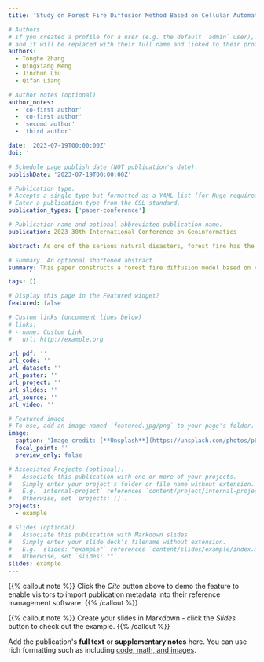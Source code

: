 ```yaml
---
title: 'Study on Forest Fire Diffusion Method Based on Cellular Automata'

# Authors
# If you created a profile for a user (e.g. the default `admin` user), write the username (folder name) here
# and it will be replaced with their full name and linked to their profile.
authors:
  - Tonghe Zhang
  - Qingxiang Meng
  - Jinchun Liu
  - Qifan Liang

# Author notes (optional)
author_notes:
  - 'co-first author'
  - 'co-first author'
  - 'second author'
  - 'third author'

date: '2023-07-19T00:00:00Z'
doi: ''

# Schedule page publish date (NOT publication's date).
publishDate: '2023-07-19T00:00:00Z'

# Publication type.
# Accepts a single type but formatted as a YAML list (for Hugo requirements).
# Enter a publication type from the CSL standard.
publication_types: ['paper-conference']

# Publication name and optional abbreviated publication name.
publication: 2023 30th International Conference on Geoinformatics

abstract: As one of the serious natural disasters, forest fire has the characteristics of strong suddenness, hard to detect, wide range of disaster, difficult to extinguish and heavy losses. Frequent forest fires put forward an urgent need for dynamic monitoring of forest fire diffusion and prediction of forest fire behavior. This paper constructs a forest fire diffusion model based on cellular automata, and outputs the visualization results of forest fire diffusion by inputting environmental factors such as terrain data, meteorological data and vegetation type data and the location of the fire point. Finally, the model is used to simulate the forest fire diffusion process in Xichang City, Sichuan Province, and the validity of the model is verified by remote sensing images. The results show that the over-fire area obtained by the simulation experiment is similar to the spatial distribution of the over-fire area extracted by Sentinel-2 satellite, which proves that the cellular automata model constructed in this paper has high accuracy.

# Summary. An optional shortened abstract.
summary: This paper constructs a forest fire diffusion model based on cellular automata, and outputs the visualization results of forest fire diffusion by inputting environmental factors such as terrain data, meteorological data and vegetation type data and the location of the fire point.

tags: []

# Display this page in the Featured widget?
featured: false

# Custom links (uncomment lines below)
# links:
# - name: Custom Link
#   url: http://example.org

url_pdf: ''
url_code: ''
url_dataset: ''
url_poster: ''
url_project: ''
url_slides: ''
url_source: ''
url_video: ''

# Featured image
# To use, add an image named `featured.jpg/png` to your page's folder.
image:
  caption: 'Image credit: [**Unsplash**](https://unsplash.com/photos/pLCdAaMFLTE)'
  focal_point: ''
  preview_only: false

# Associated Projects (optional).
#   Associate this publication with one or more of your projects.
#   Simply enter your project's folder or file name without extension.
#   E.g. `internal-project` references `content/project/internal-project/index.md`.
#   Otherwise, set `projects: []`.
projects:
  - example

# Slides (optional).
#   Associate this publication with Markdown slides.
#   Simply enter your slide deck's filename without extension.
#   E.g. `slides: "example"` references `content/slides/example/index.md`.
#   Otherwise, set `slides: ""`.
slides: example
---
```


{{% callout note %}}
Click the _Cite_ button above to demo the feature to enable visitors to import publication metadata into their reference management software.
{{% /callout %}}

{{% callout note %}}
Create your slides in Markdown - click the _Slides_ button to check out the example.
{{% /callout %}}

Add the publication's **full text** or **supplementary notes** here. You can use rich formatting such as including [code, math, and images](https://docs.hugoblox.com/content/writing-markdown-latex/).
